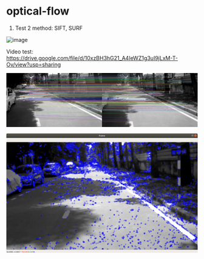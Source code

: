 # optical-flow
1) Test 2 method: SIFT, SURF

![image](https://user-images.githubusercontent.com/45755087/117583371-fdd3e100-b130-11eb-80dd-f939028ef0ca.png)


Video test: https://drive.google.com/file/d/10xzBH3hG21_A4IeWZ1g3uI9jLxM-T-Ov/view?usp=sharing

![image](/surf/img3.jpg)

![image](/fast/img.png)
